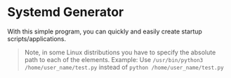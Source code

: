 # Systemd Generator
With this simple program, you can quickly and easily create startup scripts/applications.

> Note, in some Linux distributions you have to specify the absolute path to each of the elements.
Example:
Use `/usr/bin/python3 /home/user_name/test.py` instead of `python /home/user_name/test.py`
